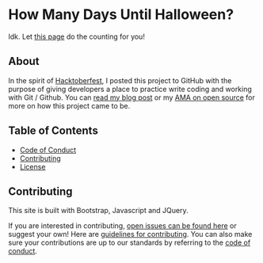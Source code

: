 # How Many Days Until Halloween?

Idk. Let [this page](http://shannoncrabill.com/how-many-days-until-halloween/) do the counting for you!

## About

In the spirit of [Hacktoberfest](https://hacktoberfest.digitalocean.com/), I posted this project to GitHub with the purpose of giving developers a place to practice write coding and working with Git / Github. You can [read my blog post](https://shannoncrabill.com/blog/hacktoberfest-2017/) or my [AMA on open source](https://shannoncrabill.com/blog/open-source-ama/) for more on how this project came to be.

## Table of Contents

- [Code of Conduct](CODE_OF_CONDUCT.md)
- [Contributing](CONTRIBUTING.md)
- [License](LICENSE.md)

## Contributing

This site is built with Bootstrap, Javascript and JQuery.

If you are interested in contributing, [open issues can be found here](https://github.com/scrabill/how-many-days-until-halloween/issues) or suggest your own! Here are [guidelines for contributing](https://github.com/scrabill/how-many-days-until-halloween/blob/master/CONTRIBUTING.md). You can also make sure your contributions are up to our standards by referring to the [code of conduct](CODE_OF_CONDUCT.md).
